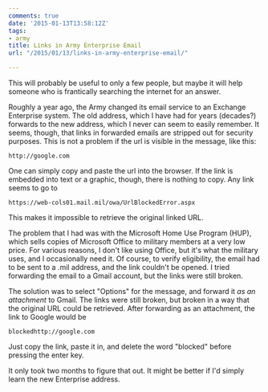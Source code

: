 ```yaml
---
comments: true
date: '2015-01-13T13:58:12Z'
tags:
- army
title: Links in Army Enterprise Email
url: "/2015/01/13/links-in-army-enterprise-email/"

---
```

This will probably be useful to only a few people, but maybe it will help someone who is frantically searching the internet for an answer.

Roughly a year ago, the Army changed its email service to an Exchange Enterprise system. The old address, which I have had for years (decades?) forwards to the new address, which I never can seem to easily remember. It seems, though, that links in forwarded emails are stripped out for security purposes. This is not a problem if the url is visible in the message, like this:

`http://google.com`

One can simply copy and paste the url into the browser. If the link is embedded into text or a graphic, though, there is nothing to copy. Any link seems to go to

`https://web-cols01.mail.mil/owa/UrlBlockedError.aspx`

This makes it impossible to retrieve the original linked URL.

The problem that I had was with the Microsoft Home Use Program (HUP), which sells copies of Microsoft Office to military members at a very low price. For various reasons, I don't like using Office, but it's what the military uses, and I occasionally need it. Of course, to verify eligibility, the email had to be sent to a .mil address, and the link couldn't be opened. I tried forwarding the email to a Gmail account, but the links were still broken.

The solution was to select "Options" for the message, and forward it *as an attachment* to Gmail. The links were still broken, but broken in a way that the original URL could be retrieved. After forwarding as an attachment, the link to Google would be 

`blockedhttp://google.com`

Just copy the link, paste it in, and delete the word "blocked" before pressing the enter key.

It only took two months to figure that out. It might be better if I'd simply learn the new Enterprise address.


